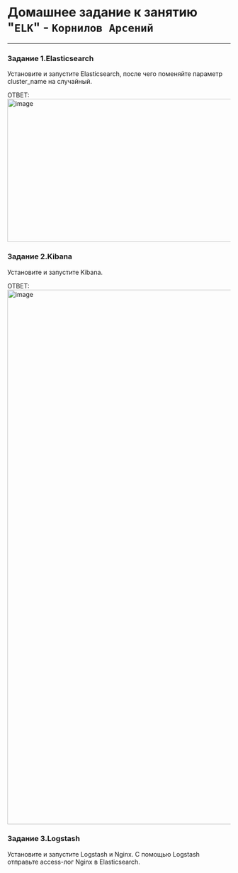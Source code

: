 # Домашнее задание к занятию "`ELK`" - `Корнилов Арсений`

---
### Задание 1.Elasticsearch
Установите и запустите Elasticsearch, после чего поменяйте параметр cluster_name на случайный.

ОТВЕТ: <img width="844" height="322" alt="image" src="https://github.com/user-attachments/assets/379d8bfa-a3ac-4c0b-b7b8-3a3372fff8f4" />


### Задание 2.Kibana
Установите и запустите Kibana.

ОТВЕТ: <img width="2495" height="1204" alt="image" src="https://github.com/user-attachments/assets/fc7816b8-98fa-444f-8e62-55d145be537d" />


### Задание 3.Logstash
Установите и запустите Logstash и Nginx. С помощью Logstash отправьте access-лог Nginx в Elasticsearch.
